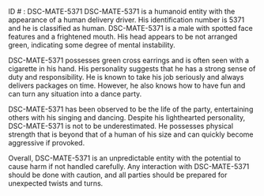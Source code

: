 ID # : DSC-MATE-5371
DSC-MATE-5371 is a humanoid entity with the appearance of a human delivery driver. His identification number is 5371 and he is classified as human. DSC-MATE-5371 is a male with spotted face features and a frightened mouth. His head appears to be not arranged green, indicating some degree of mental instability.

DSC-MATE-5371 possesses green cross earrings and is often seen with a cigarette in his hand. His personality suggests that he has a strong sense of duty and responsibility. He is known to take his job seriously and always delivers packages on time. However, he also knows how to have fun and can turn any situation into a dance party.

DSC-MATE-5371 has been observed to be the life of the party, entertaining others with his singing and dancing. Despite his lighthearted personality, DSC-MATE-5371 is not to be underestimated. He possesses physical strength that is beyond that of a human of his size and can quickly become aggressive if provoked.

Overall, DSC-MATE-5371 is an unpredictable entity with the potential to cause harm if not handled carefully. Any interaction with DSC-MATE-5371 should be done with caution, and all parties should be prepared for unexpected twists and turns.